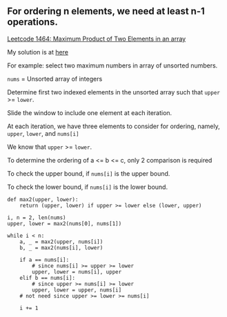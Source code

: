 ## For ordering n elements, we need at least n-1 operations. 
[Leetcode 1464: Maximum Product of Two Elements in an array](https://leetcode.com/problems/maximum-product-of-two-elements-in-an-array/)

My solution is at [here](https://github.com/alvinctk/learn/blob/main/leetcode/lc_1464_max_product_two_elements_in_array.py)

For example: select two maximum numbers in array of unsorted numbers.

`nums` = Unsorted array of integers 

Determine first two indexed elements in the unsorted array such that `upper` >= `lower`. 

Slide the window to include one element at each iteration. 

At each iteration, we have three elements to consider for ordering, namely,
`upper`, `lower`, and `nums[i]` 

We know that `upper` >= `lower`. 

To determine the ordering of a <= b <= c, only 2 comparison is required

To check the upper bound, if `nums[i]` is the upper bound.

To check the lower bound, if `nums[i]` is the lower bound. 

```python3
def max2(upper, lower):
    return (upper, lower) if upper >= lower else (lower, upper)

i, n = 2, len(nums)
upper, lower = max2(nums[0], nums[1])

while i < n:
    a, _ = max2(upper, nums[i])
    b, _ = max2(nums[i], lower)

    if a == nums[i]:
        # since nums[i] >= upper >= lower
        upper, lower = nums[i], upper
    elif b == nums[i]:
        # since upper >= nums[i] >= lower
        upper, lower = upper, nums[i]
    # not need since upper >= lower >= nums[i]

    i += 1
```
